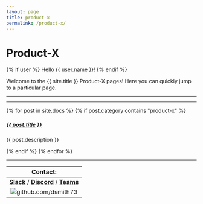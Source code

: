 ```yaml
---
layout: page
title: product-x
permalink: /product-x/
---
```


# Product-X

{% if user %}
  Hello {{ user.name }}!
{% endif %}

Welcome to the {{ site.title }} Product-X pages! Here you can quickly jump to a 
particular page.

---

<div class="section-index">
    <hr class="panel-line">
    {% for post in site.docs %}
        {% if post.category contains "product-x" %}
            <div class="entry">
            <h5><a href="{{ post.url | prepend: site.baseurl }}">{{ post.title }}</a></h5>
            <p>{{ post.description }}</p>
            </div>
        {% endif %}
    {% endfor %}
</div>

---

| Contact: |
| :---------: |
| **[Slack](https://101101workspace.slack.com/archives/D012ESWSXHQ "dsmith73 on 101101 workspace")** / **[Discord](https://discord.gg/RmzVNzx)** / **[Teams](https://teams.microsoft.com/l/chat/0/0?users=dsmith73@gmail.com)** |
| ![github.com/dsmith73](https://avatars1.githubusercontent.com/u/44279121?s=60&u=7a933a33b51505f9d6435eeffae1c8156a47dc77&v=4 "github.com/dsmith73") |
